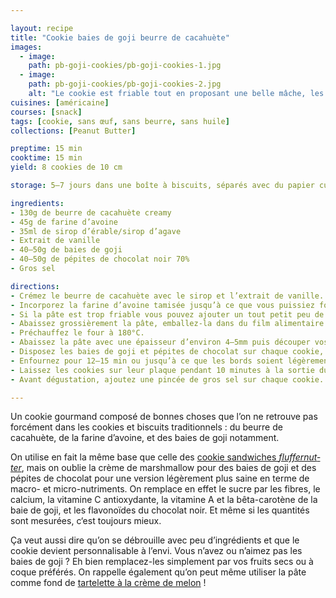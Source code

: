 ```yaml
---

layout: recipe
title: "Cookie baies de goji beurre de cacahuète"
images:
  - image:
    path: pb-goji-cookies/pb-goji-cookies-1.jpg
  - image:
    path: pb-goji-cookies/pb-goji-cookies-2.jpg
    alt: "Le cookie est friable tout en proposant une belle mâche, les baies de goji toastées lors de la cuisson offrent du croquant, les pépites de chocolat complètent le tableau avec du fondant."
cuisines: [américaine]
courses: [snack]
tags: [cookie, sans œuf, sans beurre, sans huile]
collections: [Peanut Butter]

preptime: 15 min
cooktime: 15 min
yield: 8 cookies de 10 cm

storage: 5–7 jours dans une boîte à biscuits, séparés avec du papier cuisson si besoin.

ingredients:
- 130g de beurre de cacahuète creamy
- 45g de farine d’avoine
- 35ml de sirop d’érable/sirop d’agave
- Extrait de vanille
- 40–50g de baies de goji
- 40–50g de pépites de chocolat noir 70%
- Gros sel

directions:
- Crémez le beurre de cacahuète avec le sirop et l’extrait de vanille. 
- Incorporez la farine d’avoine tamisée jusqu’à ce que vous puissiez former une boule qui se tient. On cherche quelque chose qui se rapproche de la pâte sablée ou du shortbread en un peu plus élastique.
- Si la pâte est trop friable vous pouvez ajouter un tout petit peu de sirop pour corriger la consistance.
- Abaissez grossièrement la pâte, emballez-la dans du film alimentaire et laissez reposer 30 minutes au réfrigérateur
- Préchauffez le four à 180°C. 
- Abaissez la pâte avec une épaisseur d’environ 4–5mm puis découper vos biscuits à l’aide d’un emporte-pièce.
- Disposez les baies de goji et pépites de chocolat sur chaque cookie, puis enfoncez-les légèrement.
- Enfournez pour 12–15 min ou jusqu’à ce que les bords soient légèrement dorés. Surveillez avec attention car les cookies peuvent brunir extrêmement rapidement en fin de cuisson.
- Laissez les cookies sur leur plaque pendant 10 minutes à la sortie du four puis transférez-les sur une grille pour les faire refroidir. Ils devraient durcir en refroidissant.
- Avant dégustation, ajoutez une pincée de gros sel sur chaque cookie.

---
```


Un cookie gourmand composé de bonnes choses que l’on ne retrouve pas forcément dans les cookies et biscuits traditionnels&nbsp;: du beurre de cacahuète, de la farine d’avoine, et des baies de goji notamment.

On utilise en fait la même base que celle des [cookie sandwiches <i lang="en">fluffernutter</i>](fluffernutter-cookie.html), mais on oublie la crème de marshmallow pour des baies de goji et des pépites de chocolat pour une version légèrement plus saine en terme de macro- et micro-nutriments. On remplace en effet le sucre par les fibres, le calcium, la vitamine C antioxydante, la vitamine A et la bêta-carotène de la baie de goji, et les flavonoïdes du chocolat noir. Et même si les quantités sont mesurées, c‘est toujours mieux.

Ça veut aussi dire qu’on se débrouille avec peu d’ingrédients et que le cookie devient personnalisable à l’envi. Vous n’avez ou n’aimez pas les baies de goji&nbsp;? Eh bien remplacez-les simplement par vos fruits secs ou à coque préférés. On rappelle également qu’on peut même utiliser la pâte comme fond de [tartelette à la crème de melon](tartelette-melon.html)&nbsp;!